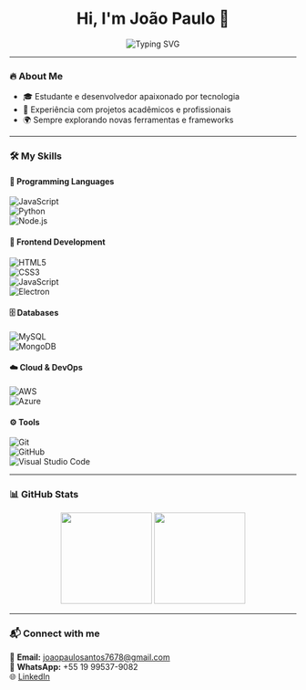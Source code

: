 <h1 align="center">Hi, I'm João Paulo 👋</h1>

<!-- Frase animada -->
<p align="center">
  <img src="https://readme-typing-svg.herokuapp.com?font=Fira+Code&weight=600&size=22&pause=1000&color=00C853&center=true&vCenter=true&width=500&lines=Sempre+aprendendo+novas+coisas!;Apaixonado+por+tecnologia+🚀;Transformando+ideias+em+projetos+💻" alt="Typing SVG" />
</p>

---

### 🔥 About Me
- 🎓 Estudante e desenvolvedor apaixonado por tecnologia  
- 💼 Experiência com projetos acadêmicos e profissionais  
- 🌍 Sempre explorando novas ferramentas e frameworks  

---

### 🛠️ My Skills  

#### 🚀 Programming Languages  
![JavaScript](https://img.shields.io/badge/-JavaScript-F7DF1E?style=for-the-badge&logo=javascript&logoColor=000)  
![Python](https://img.shields.io/badge/-Python-3776AB?style=for-the-badge&logo=python&logoColor=fff)  
![Node.js](https://img.shields.io/badge/-Node.js-339933?style=for-the-badge&logo=node.js&logoColor=fff)

#### 🎨 Frontend Development  
![HTML5](https://img.shields.io/badge/-HTML5-E34F26?style=for-the-badge&logo=html5&logoColor=fff)  
![CSS3](https://img.shields.io/badge/-CSS3-1572B6?style=for-the-badge&logo=css3&logoColor=fff)  
![JavaScript](https://img.shields.io/badge/-JavaScript-F7DF1E?style=for-the-badge&logo=javascript&logoColor=000)  
![Electron](https://img.shields.io/badge/-Electron-47848F?style=for-the-badge&logo=electron&logoColor=fff)

#### 🗄️ Databases  
![MySQL](https://img.shields.io/badge/-MySQL-4479A1?style=for-the-badge&logo=mysql&logoColor=fff)  
![MongoDB](https://img.shields.io/badge/-MongoDB-47A248?style=for-the-badge&logo=mongodb&logoColor=fff)

#### ☁️ Cloud & DevOps  
![AWS](https://img.shields.io/badge/-AWS-232F3E?style=for-the-badge&logo=amazonaws&logoColor=FF9900)  
![Azure](https://img.shields.io/badge/-Azure-0078D4?style=for-the-badge&logo=microsoftazure&logoColor=fff)

#### ⚙️ Tools  
![Git](https://img.shields.io/badge/-Git-F05032?style=for-the-badge&logo=git&logoColor=fff)  
![GitHub](https://img.shields.io/badge/-GitHub-181717?style=for-the-badge&logo=github&logoColor=fff)  
![Visual Studio Code](https://img.shields.io/badge/-VS%20Code-007ACC?style=for-the-badge&logo=visualstudiocode&logoColor=fff)  

---

### 📊 GitHub Stats  
<p align="center">
  <img height="160" src="https://github-readme-stats.vercel.app/api?username=SeuUsuarioGitHub&show_icons=true&theme=tokyonight" />
  <img height="160" src="https://github-readme-streak-stats.herokuapp.com/?user=SeuUsuarioGitHub&theme=tokyonight" />
</p>

---

### 📬 Connect with me  
📧 **Email:** joaopaulosantos7678@gmail.com  
📱 **WhatsApp:** +55 19 99537-9082  
🌐 [LinkedIn](https://www.linkedin.com)  

